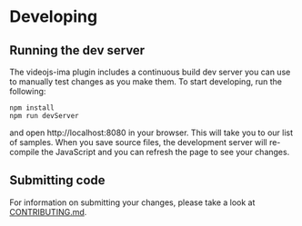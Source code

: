 # Developing

## Running the dev server
The videojs-ima plugin includes a continuous build dev server you can use to
manually test changes as you make them. To start developing, run the following:

```
npm install
npm run devServer
```

and open http://localhost:8080 in your browser. This will take you to our list
of samples. When you save source files, the development server will re-compile
the JavaScript and you can refresh the page to see your changes.

## Submitting code
For information on submitting your changes, please take a look at
[CONTRIBUTING.md](https://github.com/googleads/videojs-ima/blob/master/CONTRIBUTING.md).
